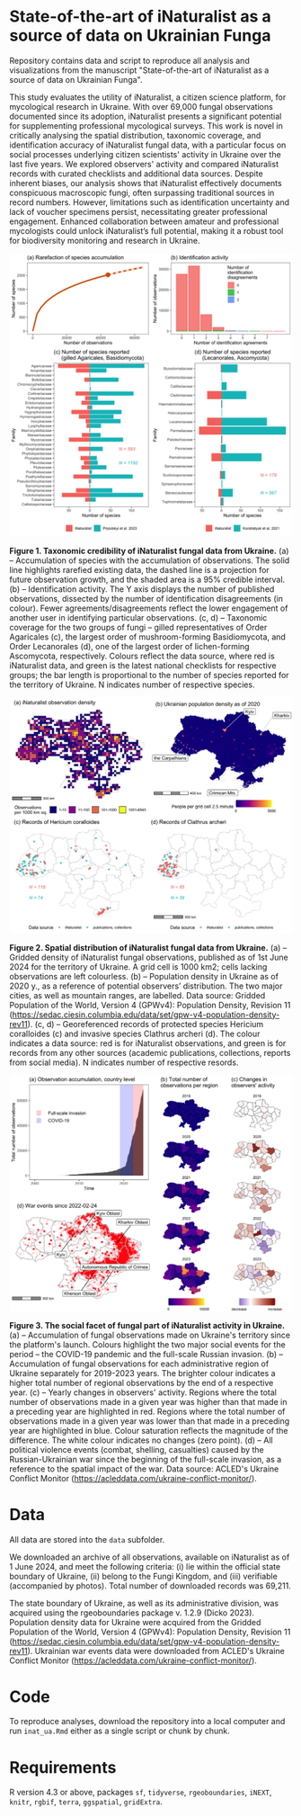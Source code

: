 # State-of-the-art of iNaturalist as a source of data on Ukrainian Funga
Repository contains data and script to reproduce all analysis and visualizations from the manuscript "State-of-the-art of iNaturalist as a source of data on Ukrainian Funga".

This study evaluates the utility of iNaturalist, a citizen science platform, for mycological research in Ukraine. With over 69,000 fungal observations documented since its adoption, iNaturalist presents a significant potential for supplementing professional mycological surveys. This work is novel in critically analysing the spatial distribution, taxonomic coverage, and identification accuracy of iNaturalist fungal data, with a particular focus on social processes underlying citizen scientists' activity in Ukraine over the last five years. We explored observers' activity and compared iNaturalist records with curated checklists and additional data sources. Despite inherent biases, our analysis shows that iNaturalist effectively documents conspicuous macroscopic fungi, often surpassing traditional sources in record numbers. However, limitations such as identification uncertainty and lack of voucher specimens persist, necessitating greater professional engagement. Enhanced collaboration between amateur and professional mycologists could unlock iNaturalist’s full potential, making it a robust tool for biodiversity monitoring and research in Ukraine.

![Taxonomic credibility of iNaturalist fungal data from Ukraine as of June 1st, 2024](https://github.com/olehprylutskyi/inaturalist_ua_paper/blob/main/figures/fig1_taxonomy.png)

**Figure 1. Taxonomic credibility of iNaturalist fungal data from Ukraine.** (a) –  Accumulation of species with the accumulation of observations. The solid line highlights rarefied existing data, the dashed line is a projection for future observation growth, and the shaded area is a 95% credible interval. (b) – Identification activity. The Y axis displays the number of published observations, dissected by the number of identification disagreements (in colour). Fewer agreements/disagreements reflect the lower engagement of another user in identifying particular observations. (c, d) – Taxonomic coverage for the two groups of fungi – gilled representatives of Order Agaricales (c), the largest order of mushroom-forming Basidiomycota, and Order Lecanorales (d), one of the largest order of lichen-forming Ascomycota, respectively. Colours reflect the data source, where red is iNaturalist data, and green is the latest national checklists for respective groups; the bar length is proportional to the number of species reported for the territory of Ukraine. N indicates number of respective species.

![Spatial distribution of iNaturalist fungal data from Ukraine](https://github.com/olehprylutskyi/inaturalist_ua_paper/blob/main/figures/fig2_distribution.png)

**Figure 2. Spatial distribution of iNaturalist fungal data from Ukraine.** (a) – Gridded density of iNaturalist fungal observations, published as of 1st June 2024 for the territory of Ukraine. A grid cell is 1000 km2; cells lacking observations are left colourless. (b) – Population density in Ukraine as of 2020 y., as a reference of potential observers’ distribution. The two major cities, as well as mountain ranges, are labelled. Data source: Gridded Population of the World, Version 4 (GPWv4): Population Density, Revision 11 (https://sedac.ciesin.columbia.edu/data/set/gpw-v4-population-density-rev11). (c, d) – Georeferenced records of protected species Hericium coralloides (c) and invasive species Clathrus archeri (d). The colour indicates a data source: red is for iNaturalist observations, and green is for records from any other sources (academic publications, collections, reports from social media). N indicates number of respective resords.

![The social facet of fungal part of iNaturalist activity in Ukraine](https://github.com/olehprylutskyi/inaturalist_ua_paper/blob/main/figures/fig3_social.png)

**Figure 3. The social facet of fungal part of iNaturalist activity in Ukraine.** (a) – Accumulation of fungal observations made on Ukraine's territory since the platform's launch. Colours highlight the two major social events for the period – the COVID-19 pandemic and the full-scale Russian invasion. (b) –  Accumulation of fungal observations for each administrative region of Ukraine separately for 2019-2023 years. The brighter colour indicates a higher total number of regional observations by the end of a respective year. (c) – Yearly changes in observers' activity. Regions where the total number of observations made in a given year was higher than that made in a preceding year are highlighted in red. Regions where the total number of observations made in a given year was lower than that made in a preceding year are highlighted in blue. Colour saturation reflects the magnitude of the difference. The white colour indicates no changes (zero point). (d) – All political violence events (combat, shelling, casualties) caused by the Russian-Ukrainian war since the beginning of the full-scale invasion, as a reference to the spatial impact of the war. Data source: ACLED's Ukraine Conflict Monitor (https://acleddata.com/ukraine-conflict-monitor/).

# Data
All data are stored into the `data` subfolder.

We downloaded an archive of all observations, available on iNaturalist as of 1 June 2024, and meet the following criteria: (i) lie within the official state boundary of Ukraine, (ii) belong to the Fungi Kingdom, and (iii) verifiable (accompanied by photos). Total number of downloaded records was 69,211.

The state boundary of Ukraine, as well as its administrative division, was acquired using the rgeoboundaries package v. 1.2.9 (Dicko 2023). Population density data for Ukraine were acquired from the Gridded Population of the World, Version 4 (GPWv4): Population Density, Revision 11 (https://sedac.ciesin.columbia.edu/data/set/gpw-v4-population-density-rev11). Ukrainian war events data were downloaded from ACLED's Ukraine Conflict Monitor (https://acleddata.com/ukraine-conflict-monitor/).

# Code
To reproduce analyses, download the repository into a local computer and run `inat_ua.Rmd` either as a single script or chunk by chunk.

# Requirements
R version 4.3 or above, packages `sf`, `tidyverse`, `rgeoboundaries`, `iNEXT`, `knitr`, `rgbif`, `terra`, `ggspatial`, `gridExtra`.